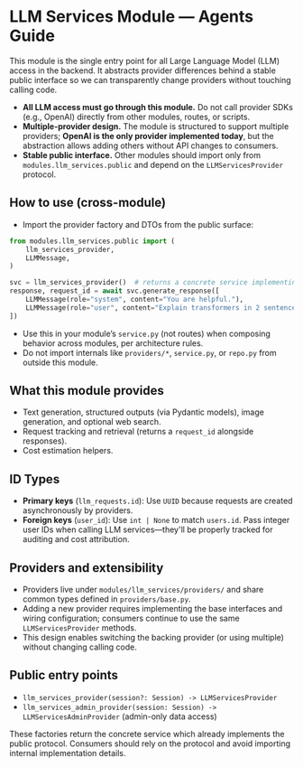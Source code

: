 # LLM Services Module — Agents Guide

This module is the single entry point for all Large Language Model (LLM) access in the backend. It abstracts provider differences behind a stable public interface so we can transparently change providers without touching calling code.

- **All LLM access must go through this module.** Do not call provider SDKs (e.g., OpenAI) directly from other modules, routes, or scripts.
- **Multiple-provider design.** The module is structured to support multiple providers; **OpenAI is the only provider implemented today**, but the abstraction allows adding others without API changes to consumers.
- **Stable public interface.** Other modules should import only from `modules.llm_services.public` and depend on the `LLMServicesProvider` protocol.

## How to use (cross-module)

- Import the provider factory and DTOs from the public surface:

```python
from modules.llm_services.public import (
    llm_services_provider,
    LLMMessage,
)

svc = llm_services_provider()  # returns a concrete service implementing LLMServicesProvider
response, request_id = await svc.generate_response([
    LLMMessage(role="system", content="You are helpful."),
    LLMMessage(role="user", content="Explain transformers in 2 sentences."),
])
```

- Use this in your module’s `service.py` (not routes) when composing behavior across modules, per architecture rules.
- Do not import internals like `providers/*`, `service.py`, or `repo.py` from outside this module.

## What this module provides

- Text generation, structured outputs (via Pydantic models), image generation, and optional web search.
- Request tracking and retrieval (returns a `request_id` alongside responses).
- Cost estimation helpers.

## ID Types

- **Primary keys** (`llm_requests.id`): Use `UUID` because requests are created asynchronously by providers.
- **Foreign keys** (`user_id`): Use `int | None` to match `users.id`. Pass integer user IDs when calling LLM services—they'll be properly tracked for auditing and cost attribution.

## Providers and extensibility

- Providers live under `modules/llm_services/providers/` and share common types defined in `providers/base.py`.
- Adding a new provider requires implementing the base interfaces and wiring configuration; consumers continue to use the same `LLMServicesProvider` methods.
- This design enables switching the backing provider (or using multiple) without changing calling code.

## Public entry points

- `llm_services_provider(session?: Session) -> LLMServicesProvider`
- `llm_services_admin_provider(session: Session) -> LLMServicesAdminProvider` (admin-only data access)

These factories return the concrete service which already implements the public protocol. Consumers should rely on the protocol and avoid importing internal implementation details.

